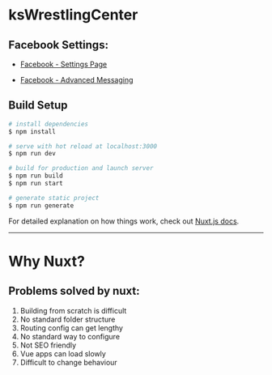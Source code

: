 # ksWrestlingCenter

## Facebook Settings:
- [ Facebook - Settings Page](https://www.facebook.com/ksWrestlingCenter/settings/?tab=settings)

- [Facebook - Advanced Messaging](https://www.facebook.com/ksWrestlingCenter/settings/?tab=messenger_platform)

## Build Setup

```bash
# install dependencies
$ npm install

# serve with hot reload at localhost:3000
$ npm run dev

# build for production and launch server
$ npm run build
$ npm run start

# generate static project
$ npm run generate
```

For detailed explanation on how things work, check out [Nuxt.js docs](https://nuxtjs.org).

---

# Why Nuxt?

## Problems solved by nuxt:
1. Building from scratch is difficult
2. No standard folder structure
3. Routing config can get lengthy
4. No standard way to configure
5. Not SEO friendly
6. Vue apps can load slowly
7. Difficult to change behaviour

